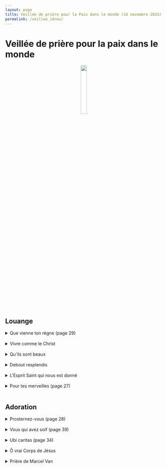 ```yaml
---
layout: page
title: Veillée de prière pour la Paix dans le monde (14 novembre 2023)
permalink: /veillee_14nov/
---
```

# Veillée de prière pour la paix dans le monde

<p align="center">
  <img src="https://ctiennot.github.io/docs/assets/images/image.png" width="20%">
</p>

## Louange


<details>
<summary> Que vienne ton règne (page 29) </summary>
  <br>
  <b>
R. Que vienne ton règne,<br>
Que ton Nom soit sanctifié,<br>
Sur la terre comme au ciel,<br>
Que ta volonté soit faite.<br>
Que coule en torrents<br>
Ton Esprit de vérité.<br>
Donne-nous ton espérance,<br>
Ton amour, ta sainteté.<br>
</b>
<br>
1/ Qui pourrait nous séparer<br>
De ton amour immense ?<br>
Qui pourrait nous détourner<br>
De ta miséricorde ?<br>
<br>
2/ Tu habites nos louanges,<br>
Tu inspires nos prières,<br>
Nous attires en ta présence<br>
Pour nous tourner vers nos frères.<br>
<br>
Pont :<br>
Délivre-nous de tout mal,<br>
Donne la paix à ce temps !<br>
Libère-nous du péché,<br>
Toi qui fais miséricorde !<br>
Rassure-nous dans l’épreuve,<br>
Nous espérons ton Royaume !<br>
Tu nous promets le bonheur,<br>
L’Avènement de Jésus !<br>
<br>
3/ Tu seras notre lumière,<br>
Il n’y aura plus de nuit.<br>
Ton Nom sera sur nos lèvres,<br>
De larmes, il n’y aura plus.<br>

</details>

<br>
<details>
<summary> Vivre comme le Christ </summary>
 <br>
 <b>
R. Vivre comme le Christ, toujours livré à l’amour,<br>
Pour aller son chemin de vie,<br>
Dans la confiance, la force et la louange.<br>
</b>
<br>
1/ Ne soyez pas ces ombres d’hommes<br>
Qui vont devant eux au hasard.<br>
Mais faites fructifier en vous<br>
Les dons que Dieu vous a donnés pour vivre.<br>
<br>
2/ Pour préparer votre avenir,<br>
Demandez simplement à̀ Dieu<br>
La force de bien accomplir<br>
Tout ce qu’il attendra de nous pour vivre<br>
<br>
3/ Tant que le souffle nous tient vie,<br>
Il nous faut bénir notre Dieu<br>
Nous chanterons sans nous lasser<br>
Son infinie miséricorde pour vivre<br>
<br>
4/ Soyez compatissants et bons<br>
Pour tous ceux qui souffrent et qui pleurent<br>
Vous savez que votre bonheur<br>
Est de semer la joie de Dieu pour vivre<br>
<br>
5/ Avec un cœur plein de confiance,<br>
Remettez à Dieu votre vie<br>
Ayez foi en sa providence,<br>
C’est son amour qui nous conduit pour vivre.<br>
<br>
</details>

<br>
<details>
<summary> Qu'ils sont beaux </summary>
 <br>

1/ Qu'ils sont beaux sur toutes les montagnes <br>
Les pieds de celui qui porte la nouvelle <br>
Qui annonce la paix, la joie, la délivrance <br>
Et qui te dit que ton Dieu règne <br>
Qu'ils sont beaux sur toutes les montagnes <br>
Les pieds de celui qui porte la nouvelle <br>
Qui annonce la paix, la joie, la délivrance <br>
Et qui te dit que ton Dieu règne <br>
<br>
<b>
R. Eclatez tous en criant de joie <br>
Car le Seigneur a racheté son peuple <br>
Il nous a libéré du joug de l'esclavage <br>
Et nous a donné son esprit <br>
</b>
<br>
2/ Réveille-toi, ô Jérusalem <br>
Revêtue de tes habits de fête <br>
Et secoue ta poussière, avance vers ton Dieu <br>
Car il a consolé son peuple <br>
Réveille-toi, ô Jérusalem <br>
Revêtue de tes habits de fête <br>
Et secoue ta poussière, avance vers ton Dieu <br>
Car il a consolé son peuple <br>
<br>
3/ Oh écoutez l'arbre des guetteurs <br>
Ils élèvent la voix <br>
Et ils crient d'allégresse <br>
Car de leurs propres yeux <br>
Ils ont vu le Seigneur <br>
Revenir en gloire à Sion <br>
Oh écoutez l'arbre des guetteurs <br>
Ils élèvent la voix <br>
Et ils crient d'allégresse <br>
Car de leurs propres yeux <br>
Ils ont vu le Seigneur <br>
Revenir en gloire à Sion <br>
<br>
</details>

<br>
<details>
<summary> Debout resplendis </summary>
 <br>
1/ Debout, resplendis, car voici ta lumière,<br>
Et sur toi la gloire du Seigneur (bis).<br>
Lève les yeux et regarde au loin,<br>
Que ton coeur tressaille d’allégresse.<br>
Voici tes fils qui reviennent vers toi,<br>
Et tes filles portées sur la hanche.<br>
<br>
<b>
R.Jérusalem, Jérusalem,<br>
Quitte ta robe de tristesse !<br>
Jérusalem, Jérusalem,<br>
Chante et danse pour ton Dieu!<br>
</b>
<br>
2/ Toutes les nations marcheront vers ta lumière,<br>
Et les Roys à ta clarté naissante (bis).<br>
De nombreux troupeaux de chameaux te couvriront,<br>
Les trésors des mers afflueront vers toi,<br>
Ils viendront d’Epha, de Saba, de Qédar,<br>
Faisant monter vers Dieu la louange.<br>
<br>
3/ Les fils d’étrangers rebâtiront tes remparts,<br>
Et leurs Roys passeront par tes portes (bis).<br>
Je ferai de toi un sujet de joie,<br>
On t’appellera « Ville du Seigneur ».<br>
Les jours de ton deuil seront tous accomplis,<br>
Parmi les nations tu me glorifieras.<br>

</details>

<br>
<details>
<summary> L'Esprit Saint qui nous est donné </summary>
 <br>
<b>
R. L’Esprit Saint qui nous est donné<br>
Fait de nous tous des fils de Dieu<br>
Appelés à la liberté,<br>
Glorifions Dieu par notre vie !<br>
</b>
<br>
1/ Nés de l’amour de notre Dieu,<br>
Fils de lumière, sel de la terre,<br>
Ferments d’amour au cœur du monde<br>
Par la puissance de l’Esprit.<br>
<br>
2/ À son image, il nous a faits<br>
Pour nous aimer comme il nous aime,<br>
Sa ressemblance reste gravée<br>
Au fond des cœurs de ceux qui l’aiment.<br>
<br>
3/ Tous ceux qu’anime l’Esprit Saint<br>
Sont délivrés de toute peur<br>
Et désormais fils adoptifs,<br>
Ils sont devenus fils du Père.<br>
<br>
4/ N’ayons pas peur d’être des saints<br>
Puisque le Christ nous a aimés,<br>
Ouvrons les portes à l’espérance,<br>
Soyons des témoins de sa paix !<br>
<br>
5/ À nos côtés se tient Marie<br>
Mère du Christ, Mère des hommes,<br>
Notre soutien et notre guide<br>
Dans notre marche vers son Fils.<br>

</details>

<br>
<details>
<summary> Pour tes merveilles (page 27) </summary>
 <br>
<b>
R. Pour tes merveilles, <br>
Je veux chanter ton Nom, <br>
Proclamer combien tu es bon ! <br>
De toi et de toi seul, Seigneur, <br>
Dépend mon sort, <br>
Ô mon roi, mon Dieu je t’adore. <br>
</b>
<br>
1/ Quand je t’appelle dans la détresse, <br>
Sensible à mon cri tu t’abaisses, <br>
Ta droite douce et forte me redresse, <br>
Contre ton sein me tient sans cesse. <br>
<br>
2/ À ta tendresse je m’abandonne, <br>
Car sûre est ta miséricorde. <br>
Qui comme toi, Seigneur, sauve et pardonne ? <br>
Pas de salut que tu n’accordes ! <br>
<br>
3/ Je ne peux vivre qu’en ta présence, <br>
Que ne me soit cachée ta face ! <br>
Ne déçois pas, Seigneur, mon espérance : <br>
À tout jamais je rendrai grâce. <br>

 </details>

<br>

## Adoration

<details>
<summary> Prosternez-vous (page 28)</summary>
 <br>
 1/ Prosternez-vous devant votre Roi, adorez-le de tout votre cœur. <br>
Faites monter vers sa majesté des chants de gloire pour votre Roi des rois ! <br>
<br>
2/ Déposez-lui, toute votre vie, accueillez-le, il est le Sauveur ! <br>
Reconnaissez son Immensité, sa Vérité, sa Puissance et sa Gloire ! <br>
</details>

<br>
<details>
<summary> Vous qui avez soif (page 39) </summary>

<br>
<b>
 Vous qui avez soif, venez à moi et buvez <br>
Car de mon cœur ouvert jaillira le fleuve qui donne la vie. (bis) <br>
</b>
<br>
1/ Que soient remplis d’allégresse les déserts, <br>
Que la steppe exulte et fleurisse, qu’elle se couvre de fleurs et soit en fête :
La splendeur de Dieu lui est donnée. <br>
<br>
2/ Affermissez les mains et les genoux affaiblis, <br>
Dites aux cœurs défaillants : soyez forts, ne craignez pas, voici votre Dieu. C’est lui qui vient vous sauver ! <br>
<br>
4/ En ce jour-là s’ouvriront les yeux des aveugles,<br>
Les oreilles des sourds entendront ; alors le boiteux bondira comme un cerf, et le muet criera de joie.<br>
<br>
5/ Ce jour-là dans le désert les eaux jailliront, <br>
Et les torrents dans la steppe. La terre brûlée deviendra un verger, Le pays de la soif un jardin. <br>
<br>
6/ Dieu tracera un chemin, une voie sacrée ; <br>
Les insensés n’y passeront pas. Tous les rachetés du Seigneur y marcheront, Dieu lui-même les conduira. <br>


</details>

<br>
<details>
<summary> Ubi caritas (page 34)</summary>
 <br>
<b>
  R. Ubi caritas et amor, <br>
  Ubi caritas Deus ibi est <br>
  </b>
  <br>
  1/ Ce n’est pas nous qui avons aimé Dieu,<br>
  Mais c’est Lui qui nous aimés le premier,<br>
  Et qui a envoyé son fils en victime offerte pour nos péchés.<br>
  <br>
  2/ Si Dieu nous a aimés ainsi,<br>
  Nous devons aussi nous aimer les uns les autres,<br>
  Dieu, personne ne l’a jamais contemplés;<br>
  Si nous nous aimons les uns les autres,<br>
  Dieu demeure en nous.<br>
  <br>
  3/ En ceci s’est manifesté l’amour de Dieu pour nous,<br>
  Dieu a envoyé son fils unique dans le monde,<br>
  Afin que nous vivions par Lui,<br>
  Il nous a donné son Esprit.<br>
  <br>
  5/ Celui qui n’aime pas son frère qu’il voit, <br>
  Ne saurait aimer le Dieu qu’il ne voit pas. <br>
  Voilà le commandement que nous avons reçu de Lui: <br>
  Que celui qui aime Dieu aime aussi son frère. <br>



</details>


<br>
<details>
<summary> Ô vrai Corps de Jésus </summary>
 <br>
  Vrai corps de Jésus <br>
Immolé pour nous sur la croix <br>
Toi dont le coté transpercé <br>
Laissa jaillir le sang et l’eau. <br>
Nous t’adorons, nous te contemplons <br>
Fais nous gouter la joie du ciel, <br>
Maintenant et au combat de la mort. <br>
Ô doux Jésus, ô Fils de Marie, <br>
Nous t’adorons et nous te contemplons <br>
Ô doux Jésus. <br>


</details>



<br>
<details>
<summary> Prière de Marcel Van </summary>
 <br>

Seigneur Jésus, aie compassion de la France,<br>
daigne l'étreindre dans ton Amour<br>
et lui en montrer toute la tendresse.<br>
Fais que, remplie d'Amour pour toi,<br>
elle contribue à te faire aimer de toutes les nations de la terre.<br>
Ô Amour de Jésus, nous prenons ici l'engagement de te rester à jamais fidèles<br>
et de travailler d'un cœur ardent à répandre ton Règne dans tout l'univers.<br>
<br>
Amen<br>

</details>


